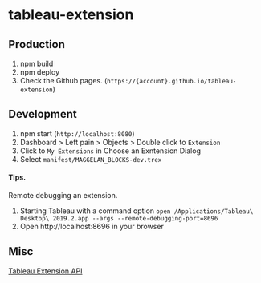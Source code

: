 # tableau-extension


## Production

1. npm build
2. npm deploy
3. Check the Github pages. (`https://{account}.github.io/tableau-extension`)

## Development

1. npm start (`http://localhost:8080`)
2. Dashboard > Left pain > Objects > Double click to `Extension`
3. Click to `My Extensions` in Choose an Exntension Dialog
4. Select `manifest/MAGGELAN_BLOCKS-dev.trex`


#### Tips.

Remote debugging an extension.

1. Starting Tableau with a command option
  `open /Applications/Tableau\ Desktop\ 2019.2.app --args --remote-debugging-port=8696`
2. Open http://localhost:8696 in your browser


## Misc

[Tableau Extension API](https://tableau.github.io/extensions-api/)


